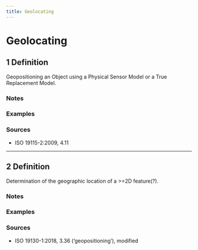 ```yaml
---
title: Geolocating
---
```


# Geolocating

## 1 Definition

Geopositioning an Object using a Physical Sensor Model or a True Replacement Model.

### Notes 

### Examples 

### Sources
- ISO 19115-2:2009, 4.11

---

## 2 Definition

Determination of the geographic location of a >=2D feature(?).

### Notes 

### Examples 

### Sources
- ISO 19130-1:2018, 3.36 (‘geopositioning’), modified
